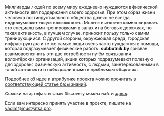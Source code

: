 Миллиарды людей по всему миру ежедневно нуждаются в физической активности для поддержания своего здоровья. При этом образ жизни человека постиндустиального общества далеко не всегда подразумевает такую возможность. Многие пытаются компенсировать это специальными тренировками в залах и на беговых дорожках, но такая активность, в лучшем случае, приносит пользу только самим тренирующимся. С другой стороны, окружающая среда, городская инфраструктура и те же самые люди очень часто нуждаются в помощи, которая подразумевает физические работы. **subbotnik.by** призван взаимовосполнить эти две потребности путём связывания волонтёрских организаций, акции которых подразумевают полезную для здоровья физическую активность, с людьми, заинтересованными в такой активности и небезразличными к проблемам общества.

Подробнее об идее и атрибутике проекта можно прочитать в [соответствующей статье базы знаний](http://git.it-academy.by/root/subbotnik.by/wikis/идея-и-атрибутика-проекта).

Ссылки на артефакты фазы Discovery можно найти [здесь](http://git.it-academy.by/root/subbotnik.by/wikis/артефакты-фазы-discovery).

Если вам интересно принять участие в проекте, пишите на vadim@mustyatsa.pro.
